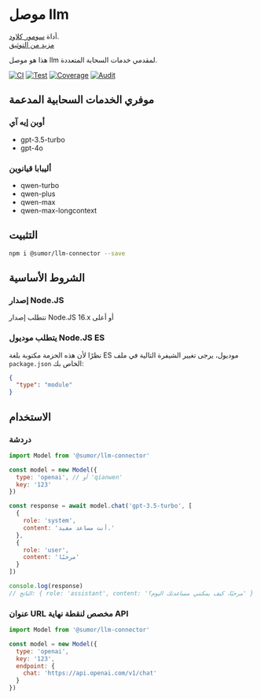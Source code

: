 # موصل llm

أداة [سومور كلاود](https://sumor.cloud).  
[مزيد من التوثيق](https://sumor.cloud)

هذا هو موصل llm لمقدمي خدمات السحابة المتعددة.

[![CI](https://github.com/sumor-cloud/llm-connector/actions/workflows/ci.yml/badge.svg)](https://github.com/sumor-cloud/llm-connector/actions/workflows/ci.yml)
[![Test](https://github.com/sumor-cloud/llm-connector/actions/workflows/ut.yml/badge.svg)](https://github.com/sumor-cloud/llm-connector/actions/workflows/ut.yml)
[![Coverage](https://github.com/sumor-cloud/llm-connector/actions/workflows/coverage.yml/badge.svg)](https://github.com/sumor-cloud/llm-connector/actions/workflows/coverage.yml)
[![Audit](https://github.com/sumor-cloud/llm-connector/actions/workflows/audit.yml/badge.svg)](https://github.com/sumor-cloud/llm-connector/actions/workflows/audit.yml)

## موفري الخدمات السحابية المدعمة

### أوبن إيه آي

- gpt-3.5-turbo
- gpt-4o

### أليبابا قيانوين

- qwen-turbo
- qwen-plus
- qwen-max
- qwen-max-longcontext

## التثبيت

```bash
npm i @sumor/llm-connector --save
```

## الشروط الأساسية

### إصدار Node.JS

تتطلب إصدار Node.JS 16.x أو أعلى

### يتطلب موديول Node.JS ES

نظرًا لأن هذه الحزمة مكتوبة بلغة ES موديول،
يرجى تغيير الشيفرة التالية في ملف `package.json` الخاص بك:

```json
{
  "type": "module"
}
```

## الاستخدام

### دردشة

```javascript
import Model from '@sumor/llm-connector'

const model = new Model({
  type: 'openai', // أو 'qianwen'
  key: '123'
})

const response = await model.chat('gpt-3.5-turbo', [
  {
    role: 'system',
    content: 'أنت مساعد مفيد.'
  },
  {
    role: 'user',
    content: 'مرحبًا'
  }
])

console.log(response)
// الناتج: { role: 'assistant', content: 'مرحبًا، كيف يمكنني مساعدتك اليوم؟' }
```

### عنوان URL مخصص لنقطة نهاية API

```javascript
import Model from '@sumor/llm-connector'

const model = new Model({
  type: 'openai',
  key: '123',
  endpoint: {
    chat: 'https://api.openai.com/v1/chat'
  }
})
```